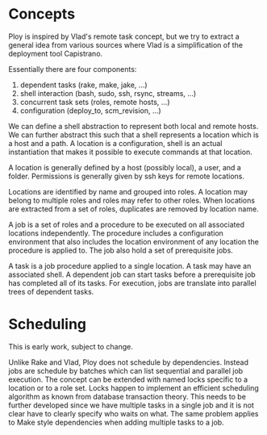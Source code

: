 # Concepts

Ploy is inspired by Vlad's remote task concept, but we try to extract a
general idea from various sources where Vlad is a simplification of the
deployment tool Capistrano.

Essentially there are four components:

1. dependent tasks (rake, make, jake, ...)
2. shell interaction (bash, sudo, ssh, rsync, streams, ...)
3. concurrent task sets (roles, remote hosts, ...)
4. configuration (deploy_to, scm_revision, ...)

We can define a shell abstraction to represent both local and remote hosts. We
can further abstract this such that a shell represents a location which is a
host and a path. A location is a configuration, shell is an actual
instantiation that makes it possible to execute commands at that location.

A location is generally defined by a host (possibly local), a user, and a
folder. Permissions is generally given by ssh keys for remote locations.

Locations are identified by name and grouped into roles. A location may belong
to multiple roles and roles may refer to other roles. When locations are
extracted from a set of roles, duplicates are removed by location name.

A job is a set of roles and a procedure to be executed on all associated
locations independently. The procedure includes a configuration environment
that also includes the location environment of any location the procedure is
applied to. The job also hold a set of prerequisite jobs.

A task is a job procedure applied to a single location. A task may have an
associated shell. A dependent job can start tasks before a prerequisite job
has completed all of its tasks. For execution, jobs are translate into
parallel trees of dependent tasks.

# Scheduling

This is early work, subject to change.

Unlike Rake and Vlad, Ploy does not schedule by dependencies. Instead jobs are
schedule by batches which can list sequential and parallel job execution.
The concept can be extended with named locks specific to a location or to a
role set. Locks happen to implement an efficient scheduling algorithm as known
from database transaction theory. This needs to be further developed since we
have multiple tasks in a single job and it is not clear have to clearly specify
who waits on what. The same problem applies to Make style dependencies when
adding multiple tasks to a job.
